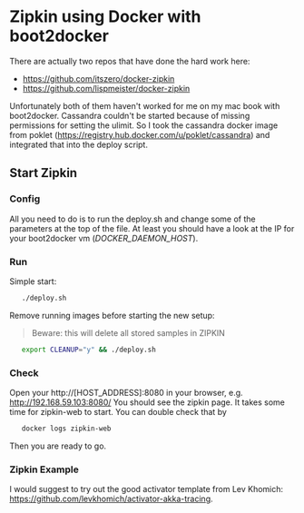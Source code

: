 Zipkin using Docker with boot2docker
====================================

There are actually two repos that have done the hard work here:

- https://github.com/itszero/docker-zipkin
- https://github.com/lispmeister/docker-zipkin

Unfortunately both of them haven't worked for me on my mac book with boot2docker. Cassandra couldn't be started because of missing permissions for setting the ulimit. So I took the cassandra docker image from poklet (https://registry.hub.docker.com/u/poklet/cassandra) and integrated that into the deploy script.

Start Zipkin
------------

### Config

All you need to do is to run the deploy.sh and change some of the parameters at the top of the file. At least you should have a look at the IP for your boot2docker vm (*DOCKER_DAEMON_HOST*).

### Run

Simple start:

```bash
   ./deploy.sh
```

Remove running images before starting the new setup:

> Beware: this will delete all stored samples in ZIPKIN


```bash
   export CLEANUP="y" && ./deploy.sh
```

### Check

Open your http://[HOST_ADDRESS]:8080 in your browser, e.g. http://192.168.59.103:8080/ You should see the zipkin page. It takes some time for zipkin-web to start. You can double check that by


```bash
   docker logs zipkin-web
```

Then you are ready to go.

### Zipkin Example

I would suggest to try out the good activator template from Lev Khomich: https://github.com/levkhomich/activator-akka-tracing.
